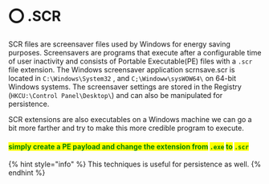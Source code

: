 # ⭕ .SCR

SCR files are screensaver files used by Windows for energy saving purposes. Screensavers are programs that execute after a configurable time of user inactivity and consists of Portable Executable(PE) files with a `.scr` file extension. The Windows screensaver application scrnsave.scr is located in `C:\Windows\System32` , and `C;\Windoww\sysWOW64\` on 64-bit Windows systems. The screensaver settings are stored in the Registry (`HKCU:\Control Panel\Desktop\`) and can also be manipulated for persistence.

SCR extensions are also executables on a Windows machine we can go a bit more farther and try to make this more credible program to execute.

#### <mark style="color:green;">simply create a PE payload and change the extension from</mark> <mark style="color:green;"></mark><mark style="color:green;">`.exe`</mark> <mark style="color:green;"></mark><mark style="color:green;">to</mark> <mark style="color:green;"></mark><mark style="color:green;">`.scr`</mark>

{% hint style="info" %}
This techniques is useful for persistence as well.
{% endhint %}
